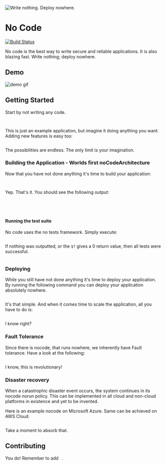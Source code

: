 ![Write nothing. Deploy nowhere.](https://github.com/jasonmemez/nocode/raw/master/nocode.png "nocode logo")
# No Code
[![Build Status](https://travis-ci.org/dvdmuckle/nocode.svg?branch=master)](https://travis-ci.org/dvdmuckle/nocode)

No code is the best way to write secure and reliable applications. It is also blazing fast. Write nothing; deploy nowhere.

## Demo
![demo gif](https://media.giphy.com/media/3o6Zt7npmUtWmmQ2kw/giphy.gif)

## Getting Started

Start by not writing any code.  

```


```

This is just an example application, but imagine it doing anything you want. Adding new features is easy too:

```

```

The possibilities are endless. The only limit is your imagination.

### Building the Application - Worlds first noCodeArchitecture

Now that you have not done anything it's time to build your application:

```
 
```

Yep. That's it. You should see the following output:

```




```

#### Running the test suite

No code uses the no tests framework. Simply execute:

```

```

If nothing was outputted, or the `$?` gives a 0 return value, then all tests were successful.

```

```

### Deploying

While you still have not done anything it's time to deploy your application. By running the following command you can deploy your application absolutely nowhere.
 
```

```

It's that simple. And when it comes time to scale the application, all you have to do is:

```

```

I know right?

### Fault Tolerance 

Since there is nocode, that runs nowhere, we inherently have Fault tolerance. Have a look at the following: 

```

```

I know, this is revolutionary!

### Disaster recovery
When a catastrophic disaster event occurs, the system continues in its nocode norun policy. This can be implemented in all cloud and non-cloud platforms in existence and yet to be invented.

Here is an example nocode on Microsoft Azure. Same can be achieved on AWS Cloud.

```

```

Take a moment to absorb that.

## Contributing

You do! Remember to add ` `.
